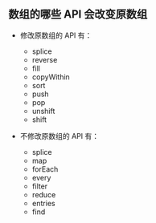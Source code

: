 ## 数组的哪些 API 会改变原数组

- 修改原数组的 API 有：

  - splice
  - reverse
  - fill
  - copyWithin
  - sort
  - push
  - pop
  - unshift
  - shift

- 不修改原数组的 API 有：
  - splice
  - map
  - forEach
  - every
  - filter
  - reduce
  - entries
  - find
